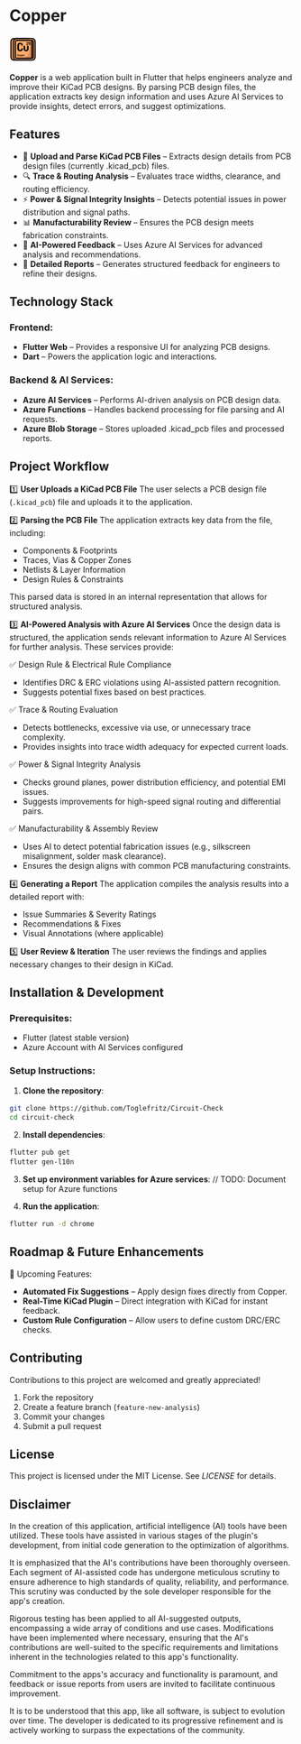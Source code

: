 # Copper

<img src="copper_app/assets/copper_icon_48.png"/>

**Copper** is a web application built in Flutter that helps engineers analyze and improve their KiCad PCB designs. By parsing PCB design files, the application extracts key design information and uses Azure AI Services to provide insights, detect errors, and suggest optimizations.

## Features
- 📁 **Upload and Parse KiCad PCB Files** – Extracts design details from PCB design files (currently .kicad_pcb) files.
- 🔍 **Trace & Routing Analysis** – Evaluates trace widths, clearance, and routing efficiency.
- ⚡ **Power & Signal Integrity Insights** – Detects potential issues in power distribution and signal paths.
- 📊 **Manufacturability Review** – Ensures the PCB design meets fabrication constraints.
- 🤖 **AI-Powered Feedback** – Uses Azure AI Services for advanced analysis and recommendations.
- 📄 **Detailed Reports** – Generates structured feedback for engineers to refine their designs.

## Technology Stack

### Frontend:
- **Flutter Web** – Provides a responsive UI for analyzing PCB designs.
- **Dart** – Powers the application logic and interactions.

### Backend & AI Services:
- **Azure AI Services** – Performs AI-driven analysis on PCB design data.
- **Azure Functions** – Handles backend processing for file parsing and AI requests.
- **Azure Blob Storage** – Stores uploaded .kicad_pcb files and processed reports.

## Project Workflow

1️⃣ **User Uploads a KiCad PCB File**
The user selects a PCB design file (`.kicad_pcb`) file and uploads it to the application.

2️⃣ **Parsing the PCB File**
The application extracts key data from the file, including:

- Components & Footprints
- Traces, Vias & Copper Zones
- Netlists & Layer Information
- Design Rules & Constraints

This parsed data is stored in an internal representation that allows for structured analysis.

3️⃣ **AI-Powered Analysis with Azure AI Services**
Once the design data is structured, the application sends relevant information to Azure AI Services for further analysis. These services provide:

✅ Design Rule & Electrical Rule Compliance
- Identifies DRC & ERC violations using AI-assisted pattern recognition.
- Suggests potential fixes based on best practices.

✅ Trace & Routing Evaluation
- Detects bottlenecks, excessive via use, or unnecessary trace complexity.
- Provides insights into trace width adequacy for expected current loads.

✅ Power & Signal Integrity Analysis
- Checks ground planes, power distribution efficiency, and potential EMI issues.
- Suggests improvements for high-speed signal routing and differential pairs.

✅ Manufacturability & Assembly Review
- Uses AI to detect potential fabrication issues (e.g., silkscreen misalignment, solder mask clearance).
- Ensures the design aligns with common PCB manufacturing constraints.

4️⃣ **Generating a Report**
The application compiles the analysis results into a detailed report with:

- Issue Summaries & Severity Ratings
- Recommendations & Fixes
- Visual Annotations (where applicable)

5️⃣ **User Review & Iteration**
The user reviews the findings and applies necessary changes to their design in KiCad.

## Installation & Development

### Prerequisites:
- Flutter (latest stable version)
- Azure Account with AI Services configured

### Setup Instructions:

1. **Clone the repository**:

```sh
git clone https://github.com/Toglefritz/Circuit-Check
cd circuit-check
```

2. **Install dependencies**:

```sh
flutter pub get
flutter gen-l10n
```

3. **Set up environment variables for Azure services**:
// TODO: Document setup for Azure functions

4. **Run the application**:

```sh
flutter run -d chrome
```

## Roadmap & Future Enhancements

🚀 Upcoming Features:
- **Automated Fix Suggestions** – Apply design fixes directly from Copper.
- **Real-Time KiCad Plugin** – Direct integration with KiCad for instant feedback.
- **Custom Rule Configuration** – Allow users to define custom DRC/ERC checks.

## Contributing
Contributions to this project are welcomed and greatly appreciated!

1. Fork the repository
2. Create a feature branch (`feature-new-analysis`)
3. Commit your changes
4. Submit a pull request

## License
This project is licensed under the MIT License. See *LICENSE* for details.

## Disclaimer
In the creation of this application, artificial intelligence (AI) tools have been utilized. These tools have assisted in various stages of the plugin's development, from initial code generation to the optimization of algorithms.

It is emphasized that the AI's contributions have been thoroughly overseen. Each segment of AI-assisted code has undergone meticulous scrutiny to ensure adherence to high standards of quality, reliability, and performance. This scrutiny was conducted by the sole developer responsible for the app's creation.

Rigorous testing has been applied to all AI-suggested outputs, encompassing a wide array of conditions and use cases. Modifications have been implemented where necessary, ensuring that the AI's contributions are well-suited to the specific requirements and limitations inherent in the technologies related to this app's functionality.

Commitment to the apps's accuracy and functionality is paramount, and feedback or issue reports from users are invited to facilitate continuous improvement.

It is to be understood that this app, like all software, is subject to evolution over time. The developer is dedicated to its progressive refinement and is actively working to surpass the expectations of the community.
